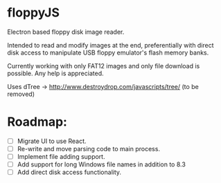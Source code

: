 floppyJS
========

Electron based floppy disk image reader.

Intended to read and modify images at the end, preferentially with direct disk access to manipulate USB floppy emulator's flash memory banks.

Currently working with only FAT12 images and only file download is possible. Any help is appreciated.

Uses dTree -> http://www.destroydrop.com/javascripts/tree/ (to be removed)

Roadmap:
========

- [ ] Migrate UI to use React.
- [ ] Re-write and move parsing code to main process.
- [ ] Implement file adding support.
- [ ] Add support for long Windows file names in addition to 8.3
- [ ] Add direct disk access functionality.